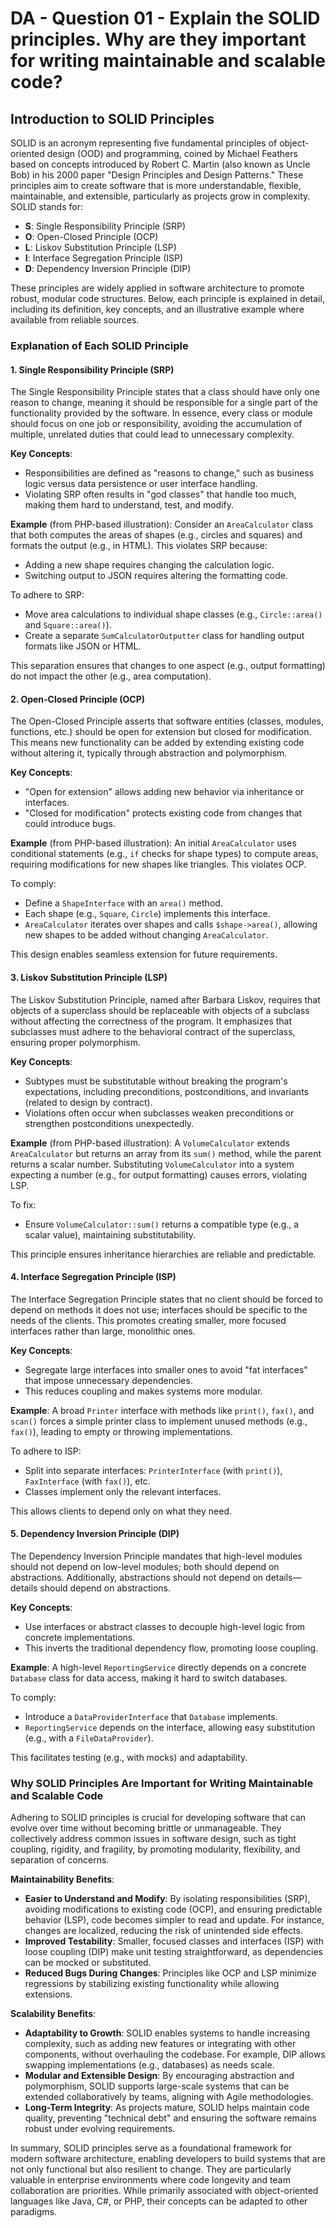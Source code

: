 # DA - Question 01 - Explain the SOLID principles. Why are they important for writing maintainable and scalable code?

## Introduction to SOLID Principles

SOLID is an acronym representing five fundamental principles of object-oriented design (OOD) and programming, coined by Michael Feathers based on concepts introduced by Robert C. Martin (also known as Uncle Bob) in his 2000 paper "Design Principles and Design Patterns." These principles aim to create software that is more understandable, flexible, maintainable, and extensible, particularly as projects grow in complexity. SOLID stands for:

- **S**: Single Responsibility Principle (SRP)
- **O**: Open-Closed Principle (OCP)
- **L**: Liskov Substitution Principle (LSP)
- **I**: Interface Segregation Principle (ISP)
- **D**: Dependency Inversion Principle (DIP)

These principles are widely applied in software architecture to promote robust, modular code structures. Below, each principle is explained in detail, including its definition, key concepts, and an illustrative example where available from reliable sources.

### Explanation of Each SOLID Principle

#### 1. Single Responsibility Principle (SRP)
The Single Responsibility Principle states that a class should have only one reason to change, meaning it should be responsible for a single part of the functionality provided by the software. In essence, every class or module should focus on one job or responsibility, avoiding the accumulation of multiple, unrelated duties that could lead to unnecessary complexity.

**Key Concepts**:
- Responsibilities are defined as "reasons to change," such as business logic versus data persistence or user interface handling.
- Violating SRP often results in "god classes" that handle too much, making them hard to understand, test, and modify.

**Example** (from PHP-based illustration):
Consider an `AreaCalculator` class that both computes the areas of shapes (e.g., circles and squares) and formats the output (e.g., in HTML). This violates SRP because:
- Adding a new shape requires changing the calculation logic.
- Switching output to JSON requires altering the formatting code.

To adhere to SRP:
- Move area calculations to individual shape classes (e.g., `Circle::area()` and `Square::area()`).
- Create a separate `SumCalculatorOutputter` class for handling output formats like JSON or HTML.

This separation ensures that changes to one aspect (e.g., output formatting) do not impact the other (e.g., area computation).

#### 2. Open-Closed Principle (OCP)
The Open-Closed Principle asserts that software entities (classes, modules, functions, etc.) should be open for extension but closed for modification. This means new functionality can be added by extending existing code without altering it, typically through abstraction and polymorphism.

**Key Concepts**:
- "Open for extension" allows adding new behavior via inheritance or interfaces.
- "Closed for modification" protects existing code from changes that could introduce bugs.

**Example** (from PHP-based illustration):
An initial `AreaCalculator` uses conditional statements (e.g., `if` checks for shape types) to compute areas, requiring modifications for new shapes like triangles. This violates OCP.

To comply:
- Define a `ShapeInterface` with an `area()` method.
- Each shape (e.g., `Square`, `Circle`) implements this interface.
- `AreaCalculator` iterates over shapes and calls `$shape->area()`, allowing new shapes to be added without changing `AreaCalculator`.

This design enables seamless extension for future requirements.

#### 3. Liskov Substitution Principle (LSP)
The Liskov Substitution Principle, named after Barbara Liskov, requires that objects of a superclass should be replaceable with objects of a subclass without affecting the correctness of the program. It emphasizes that subclasses must adhere to the behavioral contract of the superclass, ensuring proper polymorphism.

**Key Concepts**:
- Subtypes must be substitutable without breaking the program's expectations, including preconditions, postconditions, and invariants (related to design by contract).
- Violations often occur when subclasses weaken preconditions or strengthen postconditions unexpectedly.

**Example** (from PHP-based illustration):
A `VolumeCalculator` extends `AreaCalculator` but returns an array from its `sum()` method, while the parent returns a scalar number. Substituting `VolumeCalculator` into a system expecting a number (e.g., for output formatting) causes errors, violating LSP.

To fix:
- Ensure `VolumeCalculator::sum()` returns a compatible type (e.g., a scalar value), maintaining substitutability.

This principle ensures inheritance hierarchies are reliable and predictable.

#### 4. Interface Segregation Principle (ISP)
The Interface Segregation Principle states that no client should be forced to depend on methods it does not use; interfaces should be specific to the needs of the clients. This promotes creating smaller, more focused interfaces rather than large, monolithic ones.

**Key Concepts**:
- Segregate large interfaces into smaller ones to avoid "fat interfaces" that impose unnecessary dependencies.
- This reduces coupling and makes systems more modular.

**Example**:
A broad `Printer` interface with methods like `print()`, `fax()`, and `scan()` forces a simple printer class to implement unused methods (e.g., `fax()`), leading to empty or throwing implementations.

To adhere to ISP:
- Split into separate interfaces: `PrinterInterface` (with `print()`), `FaxInterface` (with `fax()`), etc.
- Classes implement only the relevant interfaces. 

This allows clients to depend only on what they need.

#### 5. Dependency Inversion Principle (DIP)
The Dependency Inversion Principle mandates that high-level modules should not depend on low-level modules; both should depend on abstractions. Additionally, abstractions should not depend on details—details should depend on abstractions.

**Key Concepts**:
- Use interfaces or abstract classes to decouple high-level logic from concrete implementations.
- This inverts the traditional dependency flow, promoting loose coupling.

**Example**:
A high-level `ReportingService` directly depends on a concrete `Database` class for data access, making it hard to switch databases.

To comply:
- Introduce a `DataProviderInterface` that `Database` implements.
- `ReportingService` depends on the interface, allowing easy substitution (e.g., with a `FileDataProvider`). 

This facilitates testing (e.g., with mocks) and adaptability.

### Why SOLID Principles Are Important for Writing Maintainable and Scalable Code

Adhering to SOLID principles is crucial for developing software that can evolve over time without becoming brittle or unmanageable. They collectively address common issues in software design, such as tight coupling, rigidity, and fragility, by promoting modularity, flexibility, and separation of concerns. 

**Maintainability Benefits**:
- **Easier to Understand and Modify**: By isolating responsibilities (SRP), avoiding modifications to existing code (OCP), and ensuring predictable behavior (LSP), code becomes simpler to read and update. For instance, changes are localized, reducing the risk of unintended side effects. 
- **Improved Testability**: Smaller, focused classes and interfaces (ISP) with loose coupling (DIP) make unit testing straightforward, as dependencies can be mocked or substituted.
- **Reduced Bugs During Changes**: Principles like OCP and LSP minimize regressions by stabilizing existing functionality while allowing extensions.

**Scalability Benefits**:
- **Adaptability to Growth**: SOLID enables systems to handle increasing complexity, such as adding new features or integrating with other components, without overhauling the codebase. For example, DIP allows swapping implementations (e.g., databases) as needs scale.
- **Modular and Extensible Design**: By encouraging abstraction and polymorphism, SOLID supports large-scale systems that can be extended collaboratively by teams, aligning with Agile methodologies. 
- **Long-Term Integrity**: As projects mature, SOLID helps maintain code quality, preventing "technical debt" and ensuring the software remains robust under evolving requirements.

In summary, SOLID principles serve as a foundational framework for modern software architecture, enabling developers to build systems that are not only functional but also resilient to change. They are particularly valuable in enterprise environments where code longevity and team collaboration are priorities. While primarily associated with object-oriented languages like Java, C#, or PHP, their concepts can be adapted to other paradigms.